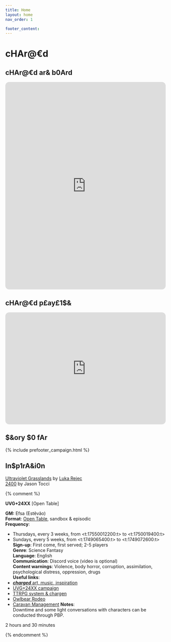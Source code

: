 ```yaml
---
title: Home
layout: home
nav_order: 1

footer_content:
---
```


# cHAr@€d

## cHAr@€d ar& b0Ard

<iframe style="border-radius:12px" src="https://petracoding.github.io/pinterest/board.html?link=estevaoseco/charged/&hideHeader=1&hideFooter=1&transparent=1" width="100%" height="652" frameBorder="0" style="color-scheme: site" allowfullscreen=""></iframe>

## cHAr@€d p£ay£1$&

<iframe style="border-radius:12px" src="https://open.spotify.com/embed/playlist/3sTCMlmuKBhgN1OSUWzxGd?utm_source=generator" width="100%" height="352" frameBorder="0" allowfullscreen="" allow="autoplay; clipboard-write; encrypted-media; fullscreen; picture-in-picture" loading="lazy"></iframe>

## $&ory $0 fAr

{% include prefooter_campaign.html %}

## In$p1rA&i0n

[Ultraviolet Grasslands](https://wizardthieffighter.itch.io/uvg-2e) by [Luka Rejec   
2400](https://jasontocci.itch.io/2400) by Jason Tocci

{% comment %} 

**UVG+24XX** [Open Table]

**GM:** Efsa (Estêvão)  
**Format**: [Open Table](https://www.thearcanelibrary.com/blogs/shadowdark-blog/open-table-how-the-creators-of-d-d-ran-their-games?srsltid=AfmBOoqNYWIzVWFjQKEoyumD4NTcFvhdkiVGQgaluf5LKmkS3-ORyFI7), sandbox & episodic  
**Frequency**:
- Thursdays, every 3 weeks, from <t:17550012200:t> to <t:1750019400:t>
- Sundays, every 5 weeks, from <t:1749065400:t> to <t:1749072600:t>
**Sign-up**: First come, first served;  2-5 players  
**Genre**: Science Fantasy  
**Language**: English  
**Communication**: Discord voice (video is optional)  
**Content warnings**: Violence, body horror, corruption, assimilation, psychological distress, oppression, drugs  
**Useful links**:  
- [***charged*** art, music, inspiration](https://terra-campaigns.github.io/charged/)  
- [UVG+24XX campaign](https://terra-campaigns.github.io/charged/campaigns/UVG24XX/)    
- [TTRPG system & chargen](https://terra-campaigns.github.io/charged/campaigns/UVG24XX/#system)  
- [Owlbear Rodeo](https://www.owlbear.rodeo/room/S4p4WuPKKULl/charged)
- [Caravan Management](https://docs.google.com/spreadsheets/d/1jzVvpxaQsuevjKaFAHmi2KpHFvdh9q9F6tG8ZeVBTMw/edit?usp=sharing)
**Notes**:  
Downtime and some light conversations with characters can be conducted through PBP.

2 hours and 30 minutes

{% endcomment %}